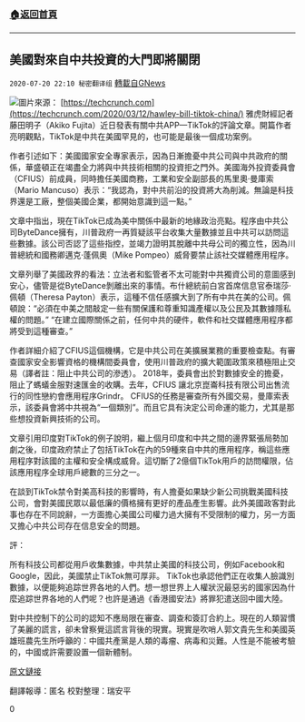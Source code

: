 ###  [:house:返回首頁](https://github.com/ourhimalayas/txt)
---

## 美國對來自中共投資的大門即將關閉
`2020-07-20 22:10 秘密翻译组` [轉載自GNews](https://gnews.org/zh-hant/270926/)

![](https://s3.amazonaws.com/gnews-media-offload/wp-content/uploads/2020/07/20220715/Picture-1-130.png)圖片來源： [https://techcrunch.com](https://techcrunch.com/2020/03/12/hawley-bill-tiktok-china/) 
雅虎財經記者藤田明子（Akiko Fujita）近日發表有關中共APP—TikTok的評論文章。開篇作者亮明觀點，TikTok是中共在美國罕見的，也可能是最後一個成功案例。

作者引述如下：美國國家安全專家表示，因為日漸擔憂中共公司與中共政府的關係，華盛頓正在竭盡全力將與中共技術相關的投資拒之門外。美國海外投資委員會（CFIUS）前成員，同時擔任美國商務，工業和安全副部長的馬里奧·曼庫索（Mario Mancuso）表示：“我認為，對中共前沿的投資將大為削減。無論是科技界還是工廠，整個美國企業，都開始意識到這一點。”

文章中指出，現在TikTok已成為美中關係中最新的地緣政治亮點。程序由中共公司ByteDance擁有，川普政府一再質疑該平台收集大量數據並且中共可以訪問這些數據。該公司否認了這些指控，並竭力證明其脫離中共母公司的獨立性，因為川普總統和國務卿邁克·蓬佩奧（Mike Pompeo）威脅要禁止該社交媒體應用程序。

文章列舉了美國政界的看法：立法者和監管者不太可能對中共獨資公司的意圖感到安心，儘管是從ByteDance剝離出來的事情。布什總統前白宮首席信息官泰瑞莎·佩頓（Theresa Payton）表示，這種不信任感擴大到了所有中共在美的公司。佩頓說：“必須在中美之間敲定一些有關保護和尊重知識產權以及公民及其數據隱私權的問題。” “在建立國際關係之前，任何中共的硬件，軟件和社交媒體應用程序都將受到這種審查。”

作者詳細介紹了CFIUS這個機構，它是中共公司在美擴展業務的重要檢查點。有審查國家安全影響資格的機構間委員會，使用川普政府的擴大範圍政策來積極阻止交易（譯者註：阻止中共公司的滲透）。 2018年，委員會出於對數據安全的擔憂，阻止了螞蟻金服對速匯金的收購。去年，CFIUS 讓北京崑崙科技有限公司出售流行的同性戀約會應用程序Grindr。 CFIUS的任務是審查所有外國交易，曼庫索表示，該委員會將中共視為“一個類別”。而且它具有決定公司命運的能力，尤其是那些想投資新興技術的公司。

文章引用印度對TikTok的例子說明，繼上個月印度和中共之間的邊界緊張局勢加劇之後，印度政府禁止了包括TikTok在內的59種來自中共的應用程序，稱這些應用程序對該國的主權和安全構成威脅。這切斷了2億個TikTok用戶的訪問權限，佔該應用程序全球用戶總數的三分之一。

在談到TikTok禁令對美高科技的影響時，有人擔憂如果缺少新公司挑戰美國科技公司，會對美國民眾以最低廉的價格擁有更好的產品產生影響。此外美國政客對此事也存在不同說辭，一方面擔心美國公司權力過大擁有不受限制的權力，另一方面又擔心中共公司存在信息安全的問題。

評：

所有科技公司都從用戶收集數據，中共禁止美國的科技公司，例如Facebook和Google，因此，美國禁止TikTok無可厚非。 TikTok也承認他們正在收集人臉識別數據，以便能夠追踪世界各地的人們。想一想世界上人權狀況最惡劣的國家因為什麼追踪世界各地的人們呢？也許是通過《香港國安法》將罪犯遣送回中國大陸。

對中共控制下的公司的認知不應局限在審查、調查和簽訂合約上。現在的人類習慣了美麗的謊言，卻未曾察覺這謊言背後的現實。現實是吹哨人郭文貴先生和美國英雄班農先生所呼籲的：中國共產黨是人類的毒瘤、病毒和災難。人性是不能被考驗的，中國或許需要設置一個新體制。

[原文鏈接](https://finance.yahoo.com/news/door-to-be-largely-shut-how-tiktok-ban-hurt-chinese-tech-ambitions-in-us-121621897.html)

翻譯報導：匿名
校對整理：瑞安平

0
